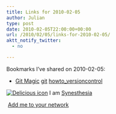 ```yaml
---
title: Links for 2010-02-05
author: Julian
type: post
date: 2010-02-05T22:00:00+00:00
url: /2010/02/05/links-for-2010-02-05/
aktt_notify_twitter:
  - no

---
```

Bookmarks I&#8217;ve shared on 2010-02-05:

  * [Git Magic][1] 
    [git][2] [howto_versioncontrol][3] </li> </ul> 
    
    <p class="deliciouslink">
      <a href="https://del.icio.us/synesthesia" title="See all my bookmarks on del.icio.us"><img src="https://www.synesthesia.co.uk/images/deliciousicon.jpg" alt="Delicious icon" /></a>&nbsp;I am <a href="https://del.icio.us/synesthesia" title="See all my bookmarks on del.icio.us">Synesthesia</a>
    </p>
    
    <p class="deliciouslink">
      <a href="https://del.icio.us/network?add=synesthesia" title="Add me to your del.icio.us network"><img src="https://www.synesthesia.co.uk/images/add.gif" alt="" /></a>&nbsp;<a href="https://del.icio.us/network?add=synesthesia" title="Add me to your del.icio.us network">Add me to your network</a>
    </p>

 [1]: https://www-cs-students.stanford.edu/~blynn/gitmagic
 [2]: https://delicious.com/synesthesia/git
 [3]: https://delicious.com/synesthesia/howto_versioncontrol